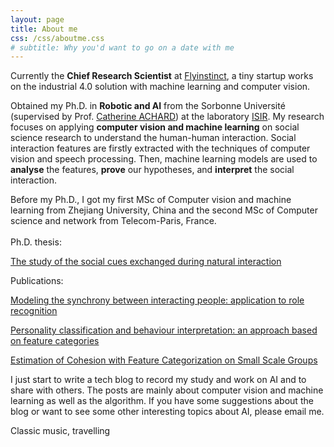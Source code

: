 ```yaml
---
layout: page
title: About me
css: /css/aboutme.css
# subtitle: Why you'd want to go on a date with me
---
```

<div id="aboutme-section">

<p class="about-text">
<span class="fa fa-briefcase about-icon"></span>
Currently the <strong>Chief Research Scientist</strong> at <a href="https://www.flyinstinct.com/">Flyinstinct</a>, a tiny startup works on the industrial 4.0 solution with machine learning and computer vision. 

<p class="about-text">
<span class="fa fa-graduation-cap about-icon"></span>
Obtained my Ph.D. in <strong>Robotic and AI</strong> from the Sorbonne Université (supervised by Prof. <a href="http://www.isir.upmc.fr/?op=view_profil&lang=fr&id=7" target="_blank">Catherine ACHARD</a>) at the laboratory <a href="http://www.isir.upmc.fr/">ISIR</a>. My research focuses on applying <strong>computer vision and machine learning</strong> on social science research to understand the human-human interaction. Social interaction features are firstly extracted with the techniques of computer vision and speech processing. Then, machine learning models are used to <strong>analyse</strong> the features, <strong>prove</strong> our hypotheses, and <strong>interpret</strong> the social interaction.<br/>

Before my Ph.D., I got my first MSc of Computer vision and machine learning from Zhejiang University, China and the second MSc of Computer science and network from Telecom-Paris, France. <br/>
<br/>
Ph.D. thesis:<br/>

<a href="http://www.theses.fr/2018SORUS057">The study of the social cues exchanged during natural interaction</a><br/>

Publications:<br/>

<a href="https://link.springer.com/article/10.1007/s11042-016-4267-4">Modeling the synchrony between interacting people: application to role recognition</a><br/>

<a href="https://dl.acm.org/doi/10.1145/2993148.2993201">Personality classification and behaviour interpretation: an approach based on feature categories</a><br/>

<a href="http://www.lsis.org/wacai2018/proceedings/WACAI2018_paper_4.pdf">Estimation of Cohesion with Feature Categorization on Small Scale Groups</a><br/>
</p>


<p class="about-text">
<span class="fas fa-pen about-icon"></span>
I just start to write a tech blog to record my study and work on AI and to share with others. The posts are mainly about computer vision and machine learning as well as the algorithm. If you have some suggestions about the blog or want to see some other interesting topics about AI, please email me.
</p>

<!-- <p class="about-text">
<span class="fa fa-code about-icon"></span>
I'm just starting 
</p> -->

<p class="about-text">
<span class="fa fa-heart about-icon"></span>
Classic music, travelling
</p>

<!-- <p class="about-text">
<span class="fa fa-file-text-o about-icon"></span>
The <strong><a href="/projects">projects</a></strong> page is a nice place to see some of my work, but you can also view my (somewhat outdated) <a href="/resume">resume</a>. 
</p> -->





